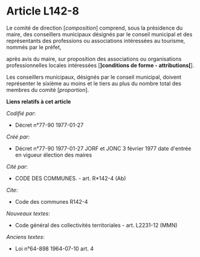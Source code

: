 # Article L142-8

Le comité de direction [*composition*] comprend, sous la présidence du maire, des conseillers municipaux désignés par le
conseil municipal et des représentants des professions ou associations intéressées au tourisme, nommés par le préfet,

après avis du maire, sur proposition des associations ou organisations professionnelles locales intéressées [**]conditions de
forme - attributions[**]. 

Les conseillers municipaux, désignés par le conseil municipal, doivent représenter le sixième au moins et le tiers au plus du
nombre total des membres du comité [*proportion*].

**Liens relatifs à cet article**

_Codifié par_:

  - Décret n°77-90 1977-01-27

_Créé par_:

  - Décret n°77-90 1977-01-27 JORF et JONC 3 février 1977 date d'entrée en vigueur élection des maires

_Cité par_:

  - CODE DES COMMUNES. - art. R*142-4 (Ab)

_Cite_:

  - Code des communes R142-4

_Nouveaux textes_:

  - Code général des collectivités territoriales - art. L2231-12 (MMN)

_Anciens textes_:

  - Loi n°64-898 1964-07-10 art. 4
